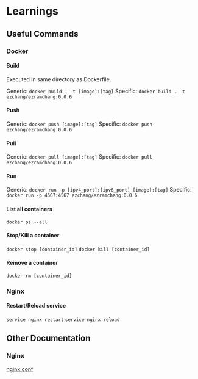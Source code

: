 # Learnings

## Useful Commands

### Docker

#### Build

Executed in same directory as Dockerfile.

Generic: `docker build . -t [image]:[tag]`
Specific: `docker build . -t ezchang/ezramchang:0.0.6`

#### Push

Generic: `docker push [image]:[tag]`
Specific: `docker push ezchang/ezramchang:0.0.6`

#### Pull

Generic: `docker pull [image]:[tag]`
Specific: `docker pull ezchang/ezramchang:0.0.6`

#### Run

Generic: `docker run -p [ipv4_port]:[ipv6_port] [image]:[tag]`
Specific: `docker run -p 4567:4567 ezchang/ezramchang:0.0.6`

#### List all containers

`docker ps --all`

#### Stop/Kill a container

`docker stop [container_id]`
`docker kill [container_id]`

#### Remove a container

`docker rm [container_id]`

### Nginx

#### Restart/Reload service

`service nginx restart`
`service nginx reload`

## Other Documentation

### Nginx

[nginx.conf][1]

[1]: https://github.com/emchang3/ezramchang/blob/master/nginx.conf
